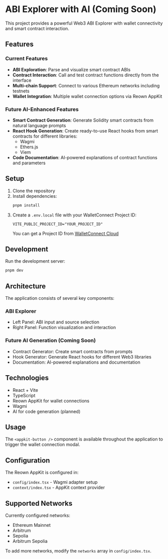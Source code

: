 # ABI Explorer with AI (Coming Soon)

This project provides a powerful Web3 ABI Explorer with wallet connectivity and smart contract interaction.

## Features

### Current Features
- **ABI Exploration**: Parse and visualize smart contract ABIs
- **Contract Interaction**: Call and test contract functions directly from the interface
- **Multi-chain Support**: Connect to various Ethereum networks including testnets
- **Wallet Integration**: Multiple wallet connection options via Reown AppKit

### Future AI-Enhanced Features
- **Smart Contract Generation**: Generate Solidity smart contracts from natural language prompts
- **React Hook Generation**: Create ready-to-use React hooks from smart contracts for different libraries:
  - Wagmi
  - Ethers.js
  - Viem
- **Code Documentation**: AI-powered explanations of contract functions and parameters

## Setup

1. Clone the repository
2. Install dependencies:
   ```bash
   pnpm install
   ```
3. Create a `.env.local` file with your WalletConnect Project ID:
   ```
   VITE_PUBLIC_PROJECT_ID="YOUR_PROJECT_ID"
   ```
   You can get a Project ID from [WalletConnect Cloud](https://cloud.walletconnect.com/)

## Development

Run the development server:

```bash
pnpm dev
```

## Architecture

The application consists of several key components:

### ABI Explorer
- Left Panel: ABI input and source selection
- Right Panel: Function visualization and interaction

### Future AI Generation (Coming Soon)
- Contract Generator: Create smart contracts from prompts
- Hook Generator: Generate React hooks for different Web3 libraries
- Documentation: AI-powered explanations and documentation

## Technologies
- React + Vite
- TypeScript
- Reown AppKit for wallet connections
- Wagmi
- AI for code generation (planned)


## Usage

The `<appkit-button />` component is available throughout the application to trigger the wallet connection modal.

## Configuration

The Reown AppKit is configured in:
- `config/index.tsx` - Wagmi adapter setup
- `context/index.tsx` - AppKit context provider

## Supported Networks

Currently configured networks:
- Ethereum Mainnet
- Arbitrum
- Sepolia
- Arbitrum Sepolia

To add more networks, modify the `networks` array in `config/index.tsx`.
